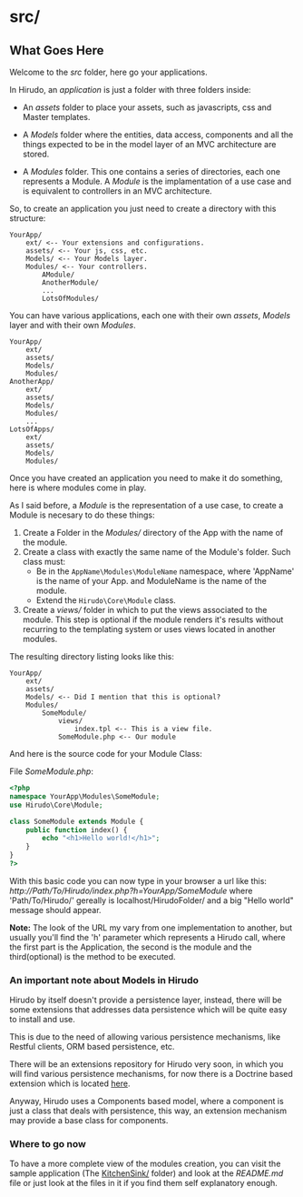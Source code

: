 src/
====

What Goes Here
--------------

Welcome to the *src* folder, here go your applications.

In Hirudo, an *application* is just a folder with three folders inside:

* An *assets* folder to place your assets, such as javascripts, css and Master templates. 

* A *Models* folder where the entities, data access, components and all the things 
expected to be in the model layer of an MVC architecture are stored. 

* A *Modules* folder. This one contains a series of directories, each one represents
a Module. A *Module* is the implamentation of a use case and is equivalent to
controllers in an MVC architecture.

So, to create an application you just need to create a directory with this structure:

    YourApp/
        ext/ <-- Your extensions and configurations.
        assets/ <-- Your js, css, etc.
        Models/ <-- Your Models layer.
        Modules/ <-- Your controllers.
            AModule/
            AnotherModule/
            ...
            LotsOfModules/

You can have various applications, each one with their own *assets*, *Models* layer and with their
own *Modules*.

    YourApp/
        ext/
        assets/
        Models/
        Modules/
    AnotherApp/
        ext/
        assets/
        Models/
        Modules/
        ...
    LotsOfApps/
        ext/
        assets/
        Models/
        Modules/

Once you have created an application you need to make it do something, here is
where modules come in play. 

As I said before, a *Module* is the representation of a use case, to create a Module
is necesary to do these things:

1. Create a Folder in the *Modules/* directory of the App with the name of the module.
2. Create a class with exactly the same name of the Module's folder. Such class must:
    * Be in the `AppName\Modules\ModuleName` namespace, where 'AppName' is the name of your App.
      and ModuleName is the name of the module. 
    * Extend the `Hirudo\Core\Module` class.
3. Create a *views/* folder in which to put the views associated to the module. This
step is optional if the module renders it's results without recurring to
the templating system or uses views located in another modules.

The resulting directory listing looks like this:

    YourApp/
        ext/
        assets/
        Models/ <-- Did I mention that this is optional?
        Modules/
            SomeModule/
                views/
                    index.tpl <-- This is a view file.
                SomeModule.php <-- Our module

And here is the source code for your Module Class:

File *SomeModule.php*:

```php
<?php
namespace YourApp\Modules\SomeModule;
use Hirudo\Core\Module;

class SomeModule extends Module {
    public function index() {
        echo "<h1>Hello world!</h1>";
    }
}
?>
```

With this basic code you can now type in your browser a url like this: 
*http://Path/To/Hirudo/index.php?h=YourApp/SomeModule* where 'Path/To/Hirudo/'
gereally is localhost/HirudoFolder/ and a big "Hello world" message should appear.

**Note:** The look of the URL my vary from one implementation to another, but usually you'll
find the 'h' parameter which represents a Hirudo call, where the first part is the Application,
the second is the module and the third(optional) is the method to be executed.

### An important note about Models in Hirudo

Hirudo by itself doesn't provide a persistence layer, instead, there will be some
extensions that addresses data persistence which will be quite easy to install and
use.

This is due to the need of allowing various persistence mechanisms, like Restful
clients, ORM based persistence, etc.

There will be an extensions repository for Hirudo very soon, in which you will find various
persistence mechanisms, for now there is a Doctrine based extension which is located
[here](https://github.com/JeyDotC/HirudOplus-DoctrineDataAccess).

Anyway, Hirudo uses a Components based model, where a component is just a class
that deals with persistence, this way, an extension mechanism may provide a base
class for components.

### Where to go now

To have a more complete view of the modules creation, you can visit the sample application
(The [KitchenSink/](http://github.com/JeyDotC/Hirudo/tree/master/src/KitchenSink) folder) 
and look at the *README.md* file or just look at the files in it if you find them self explanatory 
enough.